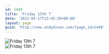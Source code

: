 ```yaml
---
id: 1440
title: 'Friday 13th 7'
date: '2023-03-17T13:45:20+00:00'
layout: page
guid: 'http://new.andydixon.com/?page_id=1440'
---
```


![Friday 13th 7](https://i0.wp.com/assets.g8x2.ldn.idrivee2-23.com/posters/Friday%2013th%207%2001.jpg?w=1200&ssl=1 "Friday 13th 7")  
![Friday 13th 7](https://i0.wp.com/assets.g8x2.ldn.idrivee2-23.com/posters/Friday%2013th%207%2002.jpg?w=1200&ssl=1 "Friday 13th 7")